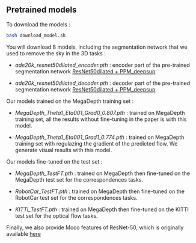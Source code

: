 ## Pretrained models

To download the models :
 
``` Bash
bash download_model.sh
```

You will download 8 models, including the segmentation network that we used to remove the sky in the 3D tasks : 

* *ade20k_resnet50dilated_encoder.pth* : encoder part of the pre-trained segmentation network [ResNet50dilated + PPM_deepsup](https://github.com/CSAILVision/semantic-segmentation-pytorch)

* *ade20k_resnet50dilated_decoder.pth* : decoder part of the pre-trained segmentation network [ResNet50dilated + PPM_deepsup](https://github.com/CSAILVision/semantic-segmentation-pytorch)

Our models trained on the MegaDepth training set : 

* *MegaDepth_Theta1_Eta001_Grad0_0.807.pth* : trained on MegaDepth training set, all the results without fine-tuning in the paper is with this model.

* *MegaDepth_Theta1_Eta001_Grad1_0.774.pth* : trained on MegaDepth training set with regulazing the gradient of the predicted flow. We generate visual results with this model.


Our models fine-tuned on the test set : 

* *MegaDepth_TestFT.pth* : trained on MegaDepth then fine-tuned on the MegaDepth test set for the correspondences tasks.

* *RobotCar_TestFT.pth* : trained on MegaDepth then fine-tuned on the RobotCar test set for the correspondences tasks.

* *KITTI_TestFT.pth* : trained on MegaDepth then fine-tuned on the KITTI test set for the optical flow tasks.

Finally, we also provide Moco features of ResNet-50, which is originally available [here](https://github.com/bl0/moco)
